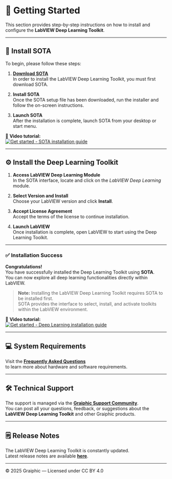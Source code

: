 # 🧭 Getting Started

This section provides step-by-step instructions on how to install and configure the **LabVIEW Deep Learning Toolkit**.

---

## 🧩 Install SOTA

To begin, please follow these steps:

1. **[Download SOTA](https://graiphic.io/download/)**  
   In order to install the LabVIEW Deep Learning Toolkit, you must first download SOTA.

2. **Install SOTA**  
   Once the SOTA setup file has been downloaded, run the installer and follow the on-screen instructions.

3. **Launch SOTA**  
   After the installation is complete, launch SOTA from your desktop or start menu.

🎥 **Video tutorial:**  
[![Get started - SOTA installation guide](https://img.youtube.com/vi/4LJfdXmnj2w/0.jpg)](https://youtu.be/4LJfdXmnj2w)

---

## ⚙️ Install the Deep Learning Toolkit

1. **Access LabVIEW Deep Learning Module**  
   In the SOTA interface, locate and click on the *LabVIEW Deep Learning* module.

2. **Select Version and Install**  
   Choose your LabVIEW version and click **Install**.

3. **Accept License Agreement**  
   Accept the terms of the license to continue installation.

4. **Launch LabVIEW**  
   Once installation is complete, open LabVIEW to start using the Deep Learning Toolkit.

---

### ✅ Installation Success

**Congratulations!**  
You have successfully installed the Deep Learning Toolkit using **SOTA**.  
You can now explore all deep learning functionalities directly within LabVIEW.

> **Note:** Installing the LabVIEW Deep Learning Toolkit requires SOTA to be installed first.  
> SOTA provides the interface to select, install, and activate toolkits within the LabVIEW environment.

🎥 **Video tutorial:**  
[![Get started - Deep Learning installation guide](https://img.youtube.com/vi/hh4PmYgxws4/0.jpg)](https://youtu.be/hh4PmYgxws4)

---

## 💻 System Requirements

Visit the [**Frequently Asked Questions**](https://graiphic.io/support-community/)  
to learn more about hardware and software requirements.

---

## 🛠 Technical Support

The support is managed via the [**Graiphic Support Community**](https://graiphic.io/support-community/).  
You can post all your questions, feedback, or suggestions about the **LabVIEW Deep Learning Toolkit** and other Graiphic products.

---

## 🗒 Release Notes

The LabVIEW Deep Learning Toolkit is constantly updated.  
Latest release notes are available **[here](https://graiphic.io/support-community/)**.

---

© 2025 Graiphic — Licensed under CC BY 4.0
